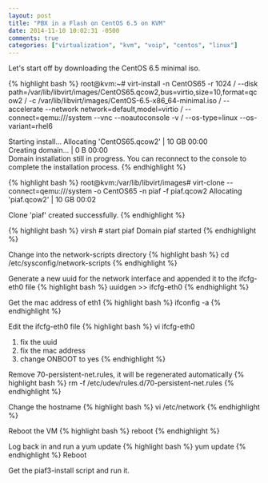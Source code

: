 ```yaml
---
layout: post
title: "PBX in a Flash on CentOS 6.5 on KVM"
date: 2014-11-10 10:02:31 -0500
comments: true
categories: ["virtualization", "kvm", "voip", "centos", "linux"]
---
```

Let's start off by downloading the CentOS 6.5 minimal iso.
<!-- more -->
{% highlight bash %}
root@kvm:~# virt-install -n CentOS65 -r 1024 / 
--disk path=/var/lib/libvirt/images/CentOS65.qcow2,bus=virtio,size=10,format=qcow2 /
-c /var/lib/libvirt/images/CentOS-6.5-x86_64-minimal.iso / 
--accelerate --network network=default,model=virtio / 
--connect=qemu:///system --vnc --noautoconsole -v /
--os-type=linux --os-variant=rhel6

Starting install...
Allocating 'CentOS65.qcow2'                                                           |  10 GB     00:00     
Creating domain...                                                                    |    0 B     00:00     
Domain installation still in progress. You can reconnect to 
the console to complete the installation process.
{% endhighlight %}

{% highlight bash %}
root@kvm:/var/lib/libvirt/images# virt-clone --connect=qemu:///system -o CentOS65 -n piaf -f piaf.qcow2
Allocating 'piaf.qcow2'                                                               |  10 GB     00:02     

Clone 'piaf' created successfully.
{% endhighlight %}

{% highlight bash %}
virsh # start piaf
Domain piaf started
{% endhighlight %}

Change into the network-scripts directory
{% highlight bash %}
cd /etc/sysconfig/network-scripts
{% endhighlight %}

Generate a new uuid for the network interface and appended it to the ifcfg-eth0 file
{% highlight bash %}
uuidgen >> ifcfg-eth0
{% endhighlight %}

Get the mac address of eth1
{% highlight bash %}
ifconfig -a
{% endhighlight %}

Edit the ifcfg-eth0 file
{% highlight bash %}
vi ifcfg-eth0
  1. fix the uuid
  2. fix the mac address
  3. change ONBOOT to yes
{% endhighlight %}

Remove 70-persistent-net.rules, it will be regenerated automatically
{% highlight bash %}
rm -f /etc/udev/rules.d/70-persistent-net.rules
{% endhighlight %}

Change the hostname
{% highlight bash %}
vi /etc/network
{% endhighlight %}

Reboot the VM
{% highlight bash %}
reboot
{% endhighlight %}

Log back in and run a yum update
{% highlight bash %}
yum update
{% endhighlight %}
Reboot

Get the piaf3-install script and run it.

